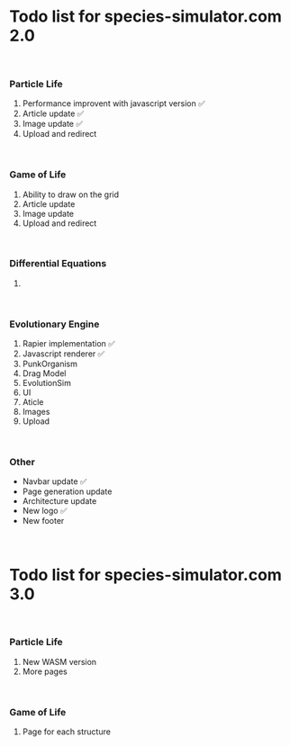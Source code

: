 # Todo list for species-simulator.com 2.0

<br>

### Particle Life

1. Performance improvent with javascript version ✅
2. Article update ✅
3. Image update ✅
4. Upload and redirect

<br>

### Game of Life

1. Ability to draw on the grid
2. Article update
3. Image update
4. Upload and redirect

<br>

### Differential Equations

1. 

<br>

### Evolutionary Engine

1. Rapier implementation ✅
2. Javascript renderer ✅
3. PunkOrganism
4. Drag Model
5. EvolutionSim
6. UI
7. Aticle
8. Images
9. Upload

<br>

### Other

- Navbar update ✅
- Page generation update
- Architecture update
- New logo ✅
- New footer

<br>

# Todo list for species-simulator.com 3.0

<br>

### Particle Life

1. New WASM version
2. More pages

<br>

### Game of Life

1. Page for each structure

<br>